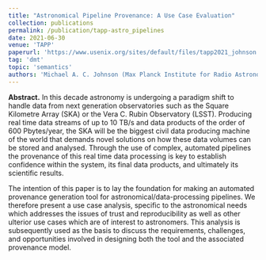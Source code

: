 ```yaml
---
title: "Astronomical Pipeline Provenance: A Use Case Evaluation"
collection: publications
permalink: /publication/tapp-astro_pipelines
date: 2021-06-30
venue: 'TAPP'
paperurl: 'https://www.usenix.org/sites/default/files/tapp2021_johnson.pdf'
tag: 'dmt'
topic: 'semantics'
authors: 'Michael A. C. Johnson (Max Planck Institute for Radio Astronomy and German Aerospace Center); Marcus Paradies (German Aerospace Center) and Marta Dembska (German Aerospace Center); Kristen Lackeos (Max Planck Institute for Radio Astronomy), Hans-Rainer Klöckner (Max Planck Institute for Radio Astronomy), and David J. Champion (Max Planck Institute for Radio Astronomy); Sirko Schindler (German Aerospace Center)'
---
```


**Abstract.** In this decade astronomy is undergoing a paradigm shift to handle data from next generation observatories such as the Square Kilometre Array (SKA) or the Vera C. Rubin Observatory (LSST). Producing real time data streams of up to 10 TB/s and data products of the order of 600 Pbytes/year, the SKA will be the biggest civil data producing machine of the world that demands novel solutions on how these data volumes can be stored and analysed. Through the use of complex, automated pipelines the provenance of this real time data processing is key to establish confidence within the system, its final data products, and ultimately its scientific results.

The intention of this paper is to lay the foundation for making an automated provenance generation tool for astronomical/data-processing pipelines. We therefore present a use case analysis, specific to the astronomical needs which addresses the issues of trust and reproducibility as well as other ulterior use cases which are of interest to astronomers. This analysis is subsequently used as the basis to discuss the requirements, challenges, and opportunities involved in designing both the tool and the associated provenance model.
